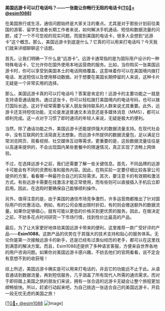 **美国远游卡可以打电话吗？——一张能让你畅行无阻的电话卡[[TG💪+ @esim1088](https://t.me/s/esim1088)]**

在美国旅行或生活，通信问题始终是大家关注的重点。尤其是对于那些计划前往美国的游客、留学生或者长期工作者来说，如何解决手机通话、短信和数据流量的问题，成了一个不可忽视的现实问题。而提到美国的电话卡，很多人会想到“远游卡”这个概念。那么，美国远游卡到底是什么？它真的可以用来打电话吗？今天我们就来详细聊聊这个话题。

首先，让我们明确一下什么是“远游卡”。远游卡通常指的是为国际用户设计的一种特殊电话卡，它允许你在国外使用本地运营商的服务。比如，当你购买一张美国远游卡时，你可以享受到美国本土的电话网络覆盖，这意味着你可以在美国境内拨打电话、发送短信以及使用移动数据。对于想要在美国长期停留的人来说，这种卡片无疑是一个非常实用的选择。

那么，美国远游卡真的可以打电话吗？答案是肯定的！远游卡的主要功能之一就是支持语音通话服务。通过这张卡，你可以轻松拨打美国境内的电话号码，也可以拨打国际长途。这对于经常需要与家人朋友保持联系的人群来说尤其重要。此外，远游卡还支持短信功能，无论是发送普通文本消息还是多媒体消息（MMS），都可以顺利完成。这一点对于习惯了即时通讯的年轻人来说，无疑是极大的便利。

当然，除了通话功能之外，美国远游卡还能提供强大的数据流量支持。在现代社会中，没有互联网的生活简直无法想象。而远游卡所提供的数据流量包，足以满足日常浏览网页、观看视频、社交媒体互动等需求。更重要的是，这些数据流量往往是以高速率提供的，不会出现国内某些套餐中的限速情况，真正实现了流畅上网体验。

不过，在选择远游卡之前，我们还需要了解一些关键信息。首先，不同品牌的远游卡可能会有不同的资费标准和服务内容。因此，在购买前一定要仔细比较各家公司提供的方案，看看哪一种最符合自己的实际需求。其次，要注意卡的有效期和激活方式。有些远游卡需要在线激活才能正常使用，而有些则可以直接插入手机后立即启用。因此，在选购时要确保自己能够顺利操作。

另外，值得注意的是，由于美国的通信市场竞争激烈，许多运营商都推出了针对国际用户的优惠活动。例如，有的公司会推出限时折扣，有的则会赠送额外的数据流量。如果你足够细心，就有可能以更低的价格买到更优质的服务。因此，在做决定之前，不妨多花点时间研究一下市场行情，找到性价比最高的产品。

最后，为了让大家更好地体验美国远游卡带来的便利，这里推荐一款广受好评的产品——**Esim1088**。这款产品的优势在于其强大的技术支持和贴心的服务体系。无论你是第一次接触远游卡的新手，还是已经有过类似经历的老手，都可以在这里找到满意的解决方案。而且，Esim1088还提供了多种语言客服，方便来自世界各地的用户咨询问题。如果你对美国远游卡感兴趣，不妨去他们的官网看看，说不定会有意想不到的收获哦！

综上所述，美国远游卡确实是可以用来打电话的，并且它的功能远不止于此。从语音通话到数据流量，再到短信服务，几乎涵盖了所有现代人所需的通讯需求。而对于即将踏上美国之旅的朋友们来说，拥有一张合适的远游卡无疑会让整个旅程更加顺畅愉快。所以，赶紧行动起来吧，为自己挑选一张适合自己的美国远游卡，开启一段无忧无虑的美国之旅！

[[TG💪+ @esim1088](https://t.me/s/esim1088) ![Image](https://i.postimg.cc/4NQfJmqS/Snipaste-2025-05-13-00-14-12.png)]
